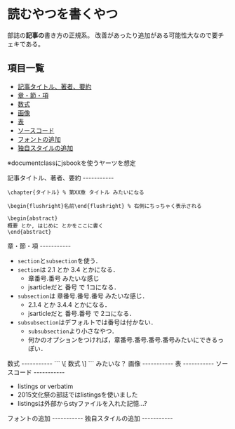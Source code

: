 読むやつを書くやつ
===========
部誌の**記事の**書き方の正規系。
改善があったり追加がある可能性大なので要チェキである。


項目一覧
-----------
- [記事タイトル、著者、要約](#head)
- [章・節・項](#parts)
- [数式](#equation)
- [画像](#image)
- [表](#table)
- [ソースコード](#code)
- [フォントの追加](#add_fonts)
- [独自スタイルの追加](#add_sty)


※documentclassにjsbookを使うヤーツを想定

<a name="head">
記事タイトル、著者、要約
-----------

```
\chapter{タイトル} % 第XX章 タイトル みたいになる

\begin{flushright}名前\end{flushright} % 右側にちっちゃく表示される

\begin{abstract}
概要 とか, はじめに とかをここに書く
\end{abstract}
```

<a name="parts">
章・節・項
-----------

- `section`と`subsection`を使う．
- `section`は 2.1 とか 3.4 とかになる．
  - 章番号.番号 みたいな感じ
  - jsarticleだと 番号 で 1コになる．
- `subsection`は 章番号.番号.番号 みたいな感じ．
  - 2.1.4 とか 3.4.4 とかになる．
  - jsarticleだと 番号.番号 で 2コになる． 
- `subsubsection`はデフォルトでは番号は付かない．
  - `subsubsection`より小さなやつ．
  - 何かのオプションをつければ，章番号.番号.番号.番号みたいにできるっぽい．


<a name="equation">
数式
-----------
```
\[
数式
\]
```
みたいな？

<a name="image">
画像
-----------



<a name="table">
表
-----------



<a name="code">
ソースコード
-----------

- listings or verbatim
- 2015文化祭の部誌ではlistingsを使いました
- listingsは外部からstyファイルを入れた記憶...?

<a name="add_fonts">
フォントの追加
-----------



<a name="add_sty">
独自スタイルの追加
-----------
